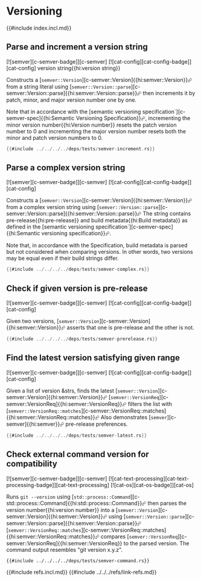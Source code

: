 # Versioning

{{#include index.incl.md}}

## Parse and increment a version string

[![semver][c-semver-badge]][c-semver]  [![cat-config][cat-config-badge]][cat-config] version string{{hi:version string}}

Constructs a [`semver::Version`][c-semver::Version]{{hi:semver::Version}}⮳ from a string literal using [`semver::Version::parse`][c-semver::Version::parse]{{hi:semver::Version::parse}}⮳ then increments it by patch, minor, and major version number one by one.

Note that in accordance with the [semantic versioning specification`][c-semver-spec]{{hi:Semantic Versioning Specification}}⮳, incrementing the minor version number{{hi:Version number}} resets the patch version number to 0 and incrementing the major version number resets both the minor and patch version numbers to 0.

```rust
{{#include ../../../../deps/tests/semver-increment.rs}}
```

## Parse a complex version string

[![semver][c-semver-badge]][c-semver]  [![cat-config][cat-config-badge]][cat-config]

Constructs a [`semver::Version`][c-semver::Version]{{hi:semver::Version}}⮳ from a complex version string using [`semver::Version::parse`][c-semver::Version::parse]{{hi:semver::Version::parse}}⮳ The string contains pre-release{{hi:pre-release}} and build metadata{{hi:Build metadata}} as defined in the [semantic versioning specification`][c-semver-spec]{{hi:Semantic versioning specification}}⮳.

Note that, in accordance with the Specification, build metadata is parsed but not considered when comparing versions. In other words, two versions may be equal even if their build strings differ.

```rust
{{#include ../../../../deps/tests/semver-complex.rs}}
```

## Check if given version is pre-release

[![semver][c-semver-badge]][c-semver]  [![cat-config][cat-config-badge]][cat-config]

Given two versions, [`semver::Version`][c-semver::Version]{{hi:semver::Version}}⮳ asserts that one is pre-release and the other is not.

```rust
{{#include ../../../../deps/tests/semver-prerelease.rs}}
```

## Find the latest version satisfying given range

[![semver][c-semver-badge]][c-semver]  [![cat-config][cat-config-badge]][cat-config]

Given a list of version &strs, finds the latest [`semver::Version`][c-semver::Version]{{hi:semver::Version}}⮳
[`semver::VersionReq`][c-semver::VersionReq]{{hi:semver::VersionReq}}⮳ filters the list with [`semver::VersionReq::matches`][c-semver::VersionReq::matches]{{hi:semver::VersionReq::matches}}⮳ Also demonstrates [`semver`][c-semver]{{hi:semver}}⮳ pre-release preferences.

```rust
{{#include ../../../../deps/tests/semver-latest.rs}}
```

## Check external command version for compatibility

[![semver][c-semver-badge]][c-semver]  [![cat-text-processing][cat-text-processing-badge]][cat-text-processing]  [![cat-os][cat-os-badge]][cat-os]

Runs `git --version` using [`std::process::Command`][c-std::process::Command]{{hi:std::process::Command}}⮳ then parses the version number{{hi:version number}} into a
[`semver::Version`][c-semver::Version]{{hi:semver::Version}}⮳ using [`semver::Version::parse`][c-semver::Version::parse]{{hi:semver::Version::parse}}⮳  [`semver::VersionReq::matches`][c-semver::VersionReq::matches]{{hi:semver::VersionReq::matches}}⮳ compares
[`semver::VersionReq`][c-semver::VersionReq]{{hi:semver::VersionReq}} to the parsed version. The command output resembles "git version x.y.z".

```rust,no_run
{{#include ../../../../deps/tests/semver-command.rs}}
```

{{#include refs.incl.md}}
{{#include ../../../refs/link-refs.md}}

<div class="hidden">
</div>
